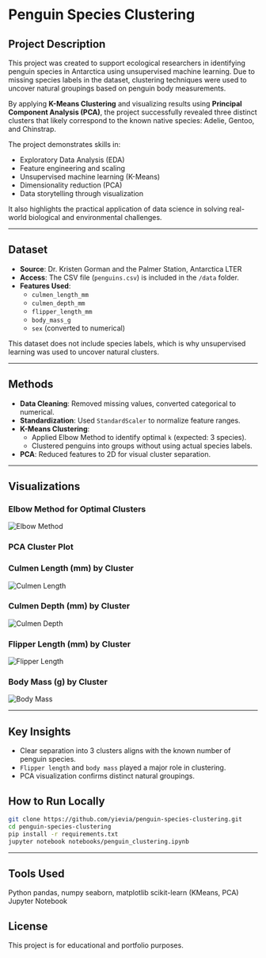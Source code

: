 # Penguin Species Clustering

## Project Description

This project was created to support ecological researchers in identifying penguin species in Antarctica using unsupervised machine learning. Due to missing species labels in the dataset, clustering techniques were used to uncover natural groupings based on penguin body measurements.

By applying **K-Means Clustering** and visualizing results using **Principal Component Analysis (PCA)**, the project successfully revealed three distinct clusters that likely correspond to the known native species: Adelie, Gentoo, and Chinstrap.

The project demonstrates skills in:
- Exploratory Data Analysis (EDA)
- Feature engineering and scaling
- Unsupervised machine learning (K-Means)
- Dimensionality reduction (PCA)
- Data storytelling through visualization

It also highlights the practical application of data science in solving real-world biological and environmental challenges.

---

## Dataset

- **Source**: Dr. Kristen Gorman and the Palmer Station, Antarctica LTER
- **Access**: The CSV file (`penguins.csv`) is included in the `/data` folder.
- **Features Used**:
  - `culmen_length_mm`
  - `culmen_depth_mm`
  - `flipper_length_mm`
  - `body_mass_g`
  - `sex` (converted to numerical)

This dataset does not include species labels, which is why unsupervised learning was used to uncover natural clusters.

---

## Methods

- **Data Cleaning**: Removed missing values, converted categorical to numerical.
- **Standardization**: Used `StandardScaler` to normalize feature ranges.
- **K-Means Clustering**:
  - Applied Elbow Method to identify optimal `k` (expected: 3 species).
  - Clustered penguins into groups without using actual species labels.
- **PCA**: Reduced features to 2D for visual cluster separation.

---

## Visualizations

### Elbow Method for Optimal Clusters
![Elbow Method](images/Elbow_Analysis.png)

### PCA Cluster Plot

### Culmen Length (mm) by Cluster
![Culmen Length](images/culmen_length_mm_by_cluster.png)

### Culmen Depth (mm) by Cluster
![Culmen Depth](images/culmen_depth_mm_by_cluster.png)

### Flipper Length (mm) by Cluster
![Flipper Length](images/flipper_length_mm_by_cluster.png)

### Body Mass (g) by Cluster
![Body Mass](images/body_mass_g_by_cluster.png)

---

## Key Insights

- Clear separation into 3 clusters aligns with the known number of penguin species.
- `Flipper length` and `body mass` played a major role in clustering.
- PCA visualization confirms distinct natural groupings.


## How to Run Locally

```bash
git clone https://github.com/yievia/penguin-species-clustering.git
cd penguin-species-clustering
pip install -r requirements.txt
jupyter notebook notebooks/penguin_clustering.ipynb
```
---

## Tools Used
Python
pandas, numpy
seaborn, matplotlib
scikit-learn (KMeans, PCA)
Jupyter Notebook


## License
This project is for educational and portfolio purposes.
